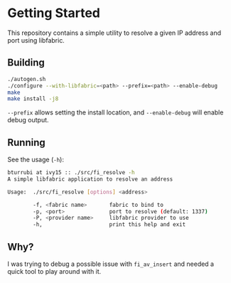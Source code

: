 # Getting Started

This repository contains a simple utility to resolve a given IP address and
port using libfabric.

## Building

```sh
./autogen.sh
./configure --with-libfabric=<path> --prefix=<path> --enable-debug
make
make install -j8
```

`--prefix` allows setting the install location, and `--enable-debug` will
enable debug output.

## Running

See the usage (`-h`):

```sh
bturrubi at ivy15 :: ./src/fi_resolve -h
A simple libfabric application to resolve an address

Usage:  ./src/fi_resolve [options] <address>

        -f, <fabric name>       fabric to bind to
        -p, <port>              port to resolve (default: 1337)
        -P, <provider name>     libfabric provider to use
        -h,                     print this help and exit
```

## Why?

I was trying to debug a possible issue with `fi_av_insert` and needed a quick
tool to play around with it.
